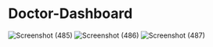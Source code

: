 # Doctor-Dashboard
![Screenshot (485)](https://github.com/Kishor1215/Doctor-Dashboard/assets/85071742/d6760926-e1c1-425b-b72e-24025ba53c4d)
![Screenshot (486)](https://github.com/Kishor1215/Doctor-Dashboard/assets/85071742/861d872c-ad8c-4313-8188-7c58aa108802)
![Screenshot (487)](https://github.com/Kishor1215/Doctor-Dashboard/assets/85071742/4f262eec-764d-4709-9e30-e1ccdee1d863)
